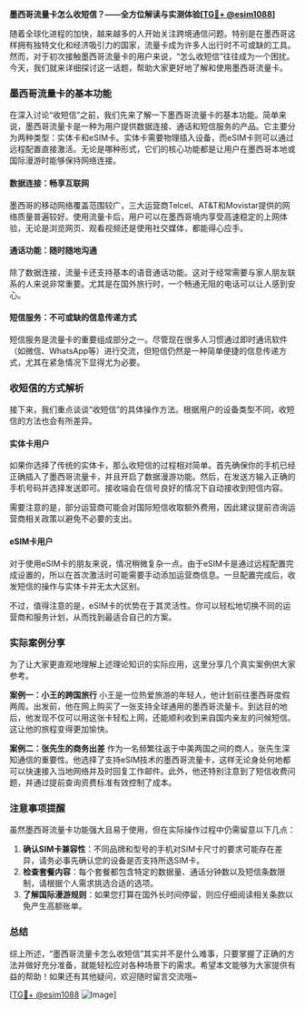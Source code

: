 **墨西哥流量卡怎么收短信？——全方位解读与实测体验[[TG💪+ @esim1088](https://t.me/s/esim1088)]**

随着全球化进程的加快，越来越多的人开始关注跨境通信问题。特别是在墨西哥这样拥有独特文化和经济吸引力的国家，流量卡成为许多人出行时不可或缺的工具。然而，对于初次接触墨西哥流量卡的用户来说，“怎么收短信”往往成为一个困扰。今天，我们就来详细探讨这一话题，帮助大家更好地了解和使用墨西哥流量卡。

### 墨西哥流量卡的基本功能

在深入讨论“收短信”之前，我们先来了解一下墨西哥流量卡的基本功能。简单来说，墨西哥流量卡是一种为用户提供数据连接、通话和短信服务的产品。它主要分为两种类型：实体卡和eSIM卡。实体卡需要物理插入设备，而eSIM卡则可以通过远程配置直接激活。无论是哪种形式，它们的核心功能都是让用户在墨西哥本地或国际漫游时能够保持网络连接。

#### 数据连接：畅享互联网
墨西哥的移动网络覆盖范围较广，三大运营商Telcel、AT&T和Movistar提供的网络质量普遍较好。使用流量卡后，用户可以在墨西哥境内享受高速稳定的上网体验，无论是浏览网页、观看视频还是使用社交媒体，都能得心应手。

#### 通话功能：随时随地沟通
除了数据连接，流量卡还支持基本的语音通话功能。这对于经常需要与家人朋友联系的人来说非常重要。尤其是在国外旅行时，一个畅通无阻的电话可以让人感到安心。

#### 短信服务：不可或缺的信息传递方式
短信服务是流量卡的重要组成部分之一。尽管现在很多人习惯通过即时通讯软件（如微信、WhatsApp等）进行交流，但短信仍然是一种简单便捷的信息传递方式，尤其在紧急情况下显得尤为必要。

### 收短信的方式解析

接下来，我们重点谈谈“收短信”的具体操作方法。根据用户的设备类型不同，收短信的方法也会有所差异。

#### 实体卡用户
如果你选择了传统的实体卡，那么收短信的过程相对简单。首先确保你的手机已经正确插入了墨西哥流量卡，并且开启了数据漫游功能。然后，在发送方输入正确的手机号码并选择发送即可。接收端会在信号良好的情况下自动接收到短信内容。

需要注意的是，部分运营商可能会对国际短信收取额外费用，因此建议提前咨询运营商相关政策以避免不必要的支出。

#### eSIM卡用户
对于使用eSIM卡的朋友来说，情况稍微复杂一点。由于eSIM卡是通过远程配置完成设置的，所以在首次激活时可能需要手动添加运营商信息。一旦配置完成后，收发短信的操作与实体卡并无太大区别。

不过，值得注意的是，eSIM卡的优势在于其灵活性。你可以轻松地切换不同的运营商和服务计划，从而找到最适合自己的方案。

### 实际案例分享

为了让大家更直观地理解上述理论知识的实际应用，这里分享几个真实案例供大家参考。

**案例一：小王的跨国旅行**
小王是一位热爱旅游的年轻人，他计划前往墨西哥度假两周。出发前，他在网上购买了一张支持全球通用的墨西哥流量卡。到达目的地后，他发现不仅可以用这张卡轻松上网，还能顺利收到来自国内亲友的问候短信。这让他的旅程变得更加愉快。

**案例二：张先生的商务出差**
作为一名频繁往返于中美两国之间的商人，张先生深知通信的重要性。他选择了支持eSIM技术的墨西哥流量卡，这样无论身处何地都可以快速接入当地网络并及时回复工作邮件。此外，他还特别注意到了短信收费问题，并通过提前查询资费标准有效控制了成本。

### 注意事项提醒

虽然墨西哥流量卡功能强大且易于使用，但在实际操作过程中仍需留意以下几点：

1. **确认SIM卡兼容性**：不同品牌和型号的手机对SIM卡尺寸的要求可能存在差异，请务必事先确认您的设备是否支持所选SIM卡。
2. **检查套餐内容**：每个套餐都包含特定的数据量、通话分钟数以及短信条数限制，请根据个人需求挑选合适的选项。
3. **了解国际漫游规则**：如果您打算在国外长时间停留，则应仔细阅读相关条款以免产生高额账单。

### 总结

综上所述，“墨西哥流量卡怎么收短信”其实并不是什么难事，只要掌握了正确的方法并做好充分准备，就能轻松应对各种场景下的需求。希望本文能够为大家提供有益的帮助！如果还有其他疑问，欢迎随时留言交流哦~

[[TG💪+ @esim1088](https://t.me/s/esim1088) ![Image](https://i.postimg.cc/4NQfJmqS/Snipaste-2025-05-13-00-14-12.png)]